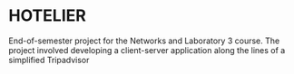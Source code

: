 # HOTELIER
End-of-semester project for the Networks and Laboratory 3 course. The project involved developing a client-server application along the lines of a simplified Tripadvisor
